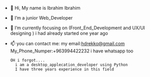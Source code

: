 - 👋 Hi, My name is Ibrahim Ibrahim
- 👀 I’m a junior Web_Developer
- 🌱 I’m currently focusing on (Front_End_Development and UX/UI designing ) 
      i had already started one year ago
- 📫 you can contact me:
        my email:hdrekko@gmail.com
        My_Phone_Numper:+963994422232
        i have whatsapp too
      
      OH i forgot....
        i am a desktop_applecation_developer using Python 
        I have three years experience in this field
